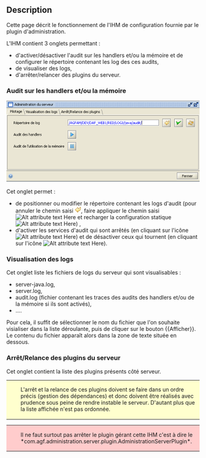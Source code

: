 ## Description

Cette page décrit le fonctionnement de l'IHM de configuration fournie par le plugin d'administration.

L'IHM contient 3 onglets permettant : 

* d'activer/désactiver l'audit sur les handlers et/ou la mémoire et de configurer le répertoire contenant les log des ces audits,
* de visualiser des logs, 
* d'arrêter/relancer des plugins du serveur. 

### Audit sur les handlers et/ou la mémoire

![Alt attribute text Here](attachments/pilotageDirectoryModified.png)

Cet onglet permet :
* de positionner ou modifier le répertoire contenant les logs d'audit (pour annuler le chemin saisi ![Alt attribute text Here](attachments/undo.gif), faire appliquer le chemin saisi ![Alt attribute text Here](attachments/apply.png) et recharger la configuration statique ![Alt attribute text Here](attachments/reload.png)) ,
* d'activer les services d'audit qui sont arrêtés (en cliquant sur l'icône ![Alt attribute text Here](attachments/play.png)) et de désactiver ceux qui tournent (en cliquant sur l'icône ![Alt attribute text Here](attachments/pause.png)).

### Visualisation des logs

Cet onglet liste les fichiers de logs du serveur qui sont visualisables :
* server-java.log,
* server.log,
* audit.log (fichier contenant les traces des audits des handlers et/ou de la mémoire si ils sont activés),
* ....

Pour cela, il suffit de sélectionner le nom du fichier que l'on souhaite visialiser dans la liste déroulante, puis de cliquer sur le bouton {{Afficher}}. Le contenu du fichier apparaît alors dans la zone de texte située en dessous.

### Arrêt/Relance des plugins du serveur

Cet onglet contient la liste des plugins présents côté serveur.

<table style='background-color: #FFFFCE;'>
       <colgroup><col width='24'><col></colgroup>
         <tr>
           <td valign='top'><img src='attachments/warning.gif' width='16' height='16' align='absmiddle' alt='' border='0'></td>
           <td><p>
L'arrêt et la relance de ces plugins doivent se faire dans un ordre précis (gestion des dépendances) et donc doivent être réalisés avec prudence sous peine de rendre instable le serveur.
D'autant plus que la liste affichée n'est pas ordonnée.
</p></td>
          </tr>
</table>


<table style='background-color: #FFCCCC;'>
       <colgroup><col width='24'><col></colgroup>
         <tr>
           <td valign='top'><img src='attachments/forbidden.gif' width='16' height='16' align='absmiddle' alt='' border='0'></td>
           <td><p>
Il ne faut surtout pas arrêter le plugin gérant cette IHM c'est à dire le *com.agf.administration.server.plugin.AdministrationServerPlugin*.
</p></td>
          </tr>
</table>

